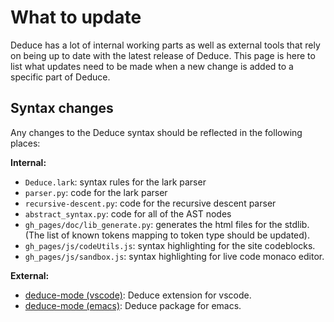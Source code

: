 # What to update

Deduce has a lot of internal working parts as well as external tools that rely on being up to date with the latest release of Deduce. This page is here to list what updates need to be made when a new change is added to a specific part of Deduce.

## Syntax changes

Any changes to the Deduce syntax should be reflected in the following places:


**Internal:**
- `Deduce.lark`: syntax rules for the lark parser
- `parser.py`: code for the lark parser
- `recursive-descent.py`: code for the recursive descent parser
- `abstract_syntax.py`: code for all of the AST nodes
- `gh_pages/doc/lib_generate.py`: generates the html files for the stdlib. (The list of known tokens mapping to token type should be updated).
- `gh_pages/js/codeUtils.js`: syntax highlighting for the site codeblocks.
- `gh_pages/js/sandbox.js`: syntax highlighting for live code monaco editor.

**External:**
- [deduce-mode (vscode)](https://github.com/HalflingHelper/deduce-mode#): Deduce extension for vscode.
- [deduce-mode (emacs)](https://github.com/mateidragony/deduce-mode#): Deduce package for emacs.
